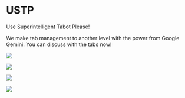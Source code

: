 # USTP
Use Superintelligent Tabot Please!

We make tab management to another level with the power from Google Gemini. 
You can discuss with the tabs now! 

![](a.png)

![](b.png)

![](c.png)

![](d.png)
